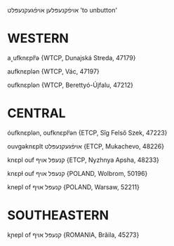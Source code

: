 אויפֿקנעפּלען
אויפֿגעקנעפּלט
'to unbutton'

WESTERN
========

a˰ufknɛplʲə {WTCP, Dunajská Streda, 47179}

aufknɛplən {WTCP, Vác, 47197}

oufknɛplən {WTCP, Berettyó-Újfalu, 47212}

CENTRAL
========

óufknɛplən, oufknɛplʲən {ETCP, Sîg Felső Szek, 47223}

ouvgəknɛplt אויפֿגעקנעפּלט {ETCP, Mukachevo, 48226}

knɛpl ouf קנעפּל אויף {ETCP, Nyzhnya Apsha, 48233}

knɛpɫ ouf קנעפּל אויף {POLAND, Wolbrom, 50196}

 knepl of קנעפּל אויף {POLAND, Warsaw, 52211}

SOUTHEASTERN
==============

kɲepl of קנעפּל אויף {ROMANIA, Brăila, 45273}
